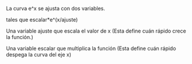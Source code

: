 La curva e^x se ajusta con dos variables.

tales que escalar*e^(x/ajuste)

Una variable ajuste que escala el valor de x  (Esta define cuán rápido crece la función.)

 Una variable escalar que  multiplica la función (Esta define cuán rápido despega la curva del eje x)
